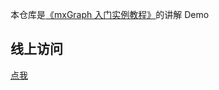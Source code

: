 本仓库是[《mxGraph 入门实例教程》](https://segmentfault.com/a/1190000018510996#articleHeader0)的讲解 Demo

## 线上访问
[点我](http://www.yejinzhan.top/mxgraph-demos)
